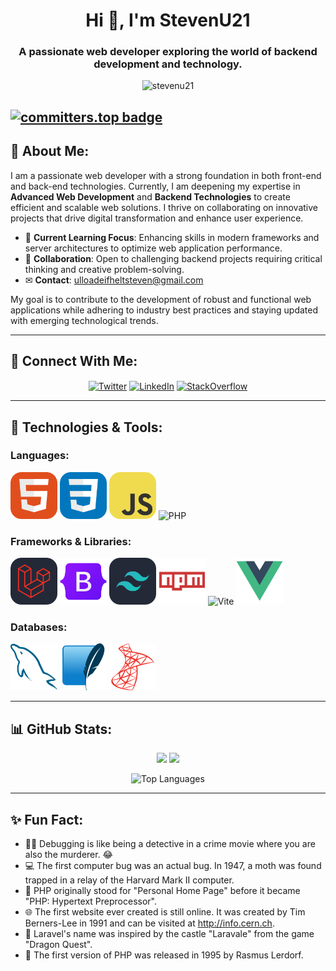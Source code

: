 <h1 align="center">Hi 👋, I'm StevenU21</h1>
<h3 align="center">A passionate web developer exploring the world of backend development and technology.</h3>

<p align="center"> <img src="https://komarev.com/ghpvc/?username=stevenu21&label=Profile%20views&color=0e75b6&style=flat" alt="stevenu21" /> </p>

[![committers.top badge](https://user-badge.committers.top/nicaragua_private/stevenu21.svg)](https://user-badge.committers.top/nicaragua_private/stevenu21)
---

## 🌟 About Me:

I am a passionate web developer with a strong foundation in both front-end and back-end technologies. Currently, I am deepening my expertise in **Advanced Web Development** and **Backend Technologies** to create efficient and scalable web solutions. I thrive on collaborating on innovative projects that drive digital transformation and enhance user experience.

- 🌱 **Current Learning Focus**: Enhancing skills in modern frameworks and server architectures to optimize web application performance.
- 💬 **Collaboration**: Open to challenging backend projects requiring critical thinking and creative problem-solving.
- ✉ **Contact**: [ulloadeifheltsteven@gmail.com](mailto:ulloadeifheltsteven@gmail.com)

My goal is to contribute to the development of robust and functional web applications while adhering to industry best practices and staying updated with emerging technological trends.

---

## 👤 Connect With Me:

<p align="center">
<a href="https://twitter.com/deifhelt" target="_blank"><img align="center" src="https://raw.githubusercontent.com/rahuldkjain/github-profile-readme-generator/master/src/images/icons/Social/twitter.svg" alt="Twitter" height="40" width="40" /></a>
<a href="https://linkedin.com/in/deifhelt-ulloa-12b56323a" target="_blank"><img align="center" src="https://raw.githubusercontent.com/rahuldkjain/github-profile-readme-generator/master/src/images/icons/Social/linked-in-alt.svg" alt="LinkedIn" height="40" width="40" /></a>
<a href="https://stackoverflow.com/users/19900718/deifhelt-ulloa" target="_blank"><img align="center" src="https://raw.githubusercontent.com/rahuldkjain/github-profile-readme-generator/master/src/images/icons/Social/stack-overflow.svg" alt="StackOverflow" height="40" width="40" /></a>
</p>

---

## 🔧 Technologies & Tools:

### Languages:

<div>
    <img src="https://raw.githubusercontent.com/tandpfun/skill-icons/59059d9d1a2c092696dc66e00931cc1181a4ce1f/icons/HTML.svg" height="75px"/>
    <img src="https://raw.githubusercontent.com/tandpfun/skill-icons/59059d9d1a2c092696dc66e00931cc1181a4ce1f/icons/CSS.svg" height="75px"/>
    <img src="https://raw.githubusercontent.com/tandpfun/skill-icons/59059d9d1a2c092696dc66e00931cc1181a4ce1f/icons/JavaScript.svg" height="75px"/>
    <img src="https://upload.wikimedia.org/wikipedia/commons/2/27/PHP-logo.svg" alt="PHP" height="75px"/>
</div>

### Frameworks & Libraries:

<div>
    <img src="https://raw.githubusercontent.com/tandpfun/skill-icons/59059d9d1a2c092696dc66e00931cc1181a4ce1f/icons/Laravel-Dark.svg" height="75px"/>
    <img src="https://raw.githubusercontent.com/devicons/devicon/master/icons/bootstrap/bootstrap-original.svg" height="75px"/>
    <img src="https://raw.githubusercontent.com/tandpfun/skill-icons/main/icons/TailwindCSS-Dark.svg" alt="Tailwind CSS" height="75px"/>
    <img src="https://raw.githubusercontent.com/devicons/devicon/master/icons/npm/npm-original-wordmark.svg" alt="NPM" height="75px"/>
       <img src="https://vitejs.dev/logo.svg" alt="Vite" height="75px"/>
    <img src="https://raw.githubusercontent.com/devicons/devicon/master/icons/vuejs/vuejs-original.svg" alt="VueJS" height="75px"/>

</div>

### Databases:

<div>
    <img src="https://raw.githubusercontent.com/devicons/devicon/master/icons/mysql/mysql-original.svg" alt="MySQL" height="75px"/>
    <img src="https://raw.githubusercontent.com/devicons/devicon/master/icons/sqlite/sqlite-original.svg" alt="SQLite" height="75px"/>
    <img src="https://raw.githubusercontent.com/devicons/devicon/master/icons/microsoftsqlserver/microsoftsqlserver-plain.svg" alt="SQL Server" height="75px"/>
</div>

---

## 📊 GitHub Stats:

<div align="center">
    <picture>
        <source 
            srcset="https://github-readme-stats.vercel.app/api?username=StevenU21&theme=radical&hide_border=true&include_all_commits=true&count_private=true&rank_icon=github&show_icons=true&card_width=500px" 
            media="(prefers-color-scheme: dark)"
        />
        <source 
            srcset="https://github-readme-stats.vercel.app/api?username=StevenU21&hide_border=true&include_all_commits=true&count_private=true&rank_icon=github&show_icons=true&card_width=500px" 
            media="(prefers-color-scheme: light), (prefers-color-scheme: no-preference)"
        />
        <img src="https://github-readme-stats.vercel.app/api?username=StevenU21&hide_border=true&include_all_commits=true&count_private=true&rank_icon=github&show_icons=true&card_width=500px">
    </picture>
    <picture>
        <source 
            srcset="https://github-readme-streak-stats.herokuapp.com/?user=StevenU21&theme=radical&hide_border=true" 
            media="(prefers-color-scheme: dark)"
        />
        <source 
            srcset="https://github-readme-streak-stats.herokuapp.com/?user=StevenU21&theme=radical&hide_border=true" 
            media="(prefers-color-scheme: light), (prefers-color-scheme: no-preference)"
        />
        <img src="https://github-readme-streak-stats.herokuapp.com/?user=stevenu21&theme=radical&hide_border=true">
    </picture>
    <br>
    <p>
        <img src="https://github-readme-stats.vercel.app/api/top-langs?username=stevenu21&show_icons=true&locale=en&layout=compact&theme=radical" alt="Top Languages"/>
    </p>
</div>

---

## ✨ Fun Fact:

- 🕵️‍♂️ Debugging is like being a detective in a crime movie where you are also the murderer. 😂
- 💻 The first computer bug was an actual bug. In 1947, a moth was found trapped in a relay of the Harvard Mark II computer.
- 🐘 PHP originally stood for "Personal Home Page" before it became "PHP: Hypertext Preprocessor".
- 🌐 The first website ever created is still online. It was created by Tim Berners-Lee in 1991 and can be visited at http://info.cern.ch.
- 🚀 Laravel's name was inspired by the castle "Laravale" from the game "Dragon Quest".
- 📅 The first version of PHP was released in 1995 by Rasmus Lerdorf.
